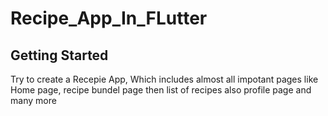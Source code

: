 # Recipe_App_In_FLutter


## Getting Started

Try to create a Recepie App, Which includes almost all impotant pages like Home page, recipe bundel page then list of recipes also profile page and many more


